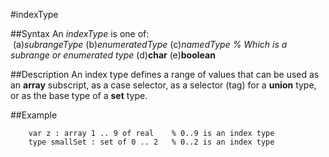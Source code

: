 
#indexType

##Syntax
An *indexType* is one of:
 (a)*subrangeType* (b)*enumeratedType* (c)*namedType* *% Which is a subrange or enumerated type* (d)**char** (e)**boolean**



##Description
An index type defines a range of values that can be used as an **array** subscript, as a case selector, as a selector (tag) for a **union** type, or as the base type of a **set** type.



##Example



        var z : array 1 .. 9 of real    % 0..9 is an index type
        type smallSet : set of 0 .. 2   % 0..2 is an index type
